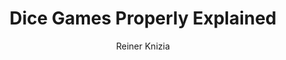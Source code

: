 ---
title: Dice Games Properly Explained
author: Reiner Knizia
readingDate: 2012-08-01
layout: book
---